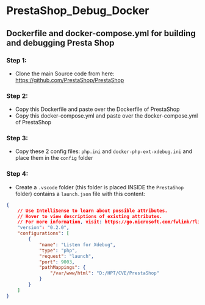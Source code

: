 # PrestaShop_Debug_Docker
## Dockerfile and docker-compose.yml for building and debugging Presta Shop
### Step 1:
- Clone the main Source code from here: https://github.com/PrestaShop/PrestaShop
### Step 2:
- Copy this Dockerfile and paste over the Dockerfile of PrestaShop
- Copy this docker-compose.yml and paste over the docker-compose.yml of PrestaShop

### Step 3:
- Copy these 2 config files: `php.ini` and `docker-php-ext-xdebug.ini` and place them in the `config` folder

### Step 4:
- Create a `.vscode` folder (this folder is placed INSIDE the `PrestaShop` folder) contains a `launch.json` file with this content:
```json
{
    // Use IntelliSense to learn about possible attributes.
    // Hover to view descriptions of existing attributes.
    // For more information, visit: https://go.microsoft.com/fwlink/?linkid=830387
    "version": "0.2.0",
    "configurations": [
        {
            "name": "Listen for Xdebug",
            "type": "php",
            "request": "launch",
            "port": 9003,
            "pathMappings": {
                "/var/www/html": "D:/HPT/CVE/PrestaShop"
            }
        }
    ]
}

```
